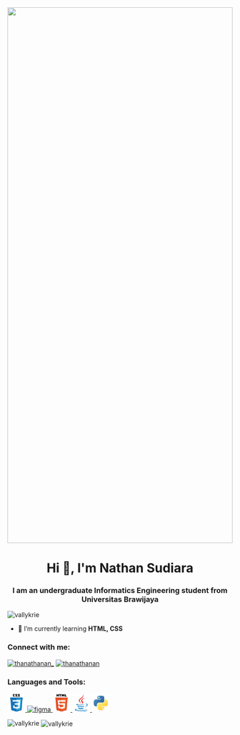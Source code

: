 <img src="/image/https%3A%2F%2Fprod-files-secure.s3.us-west-2.amazonaws.com%2F3210ec23-d410-41fc-b018-eb9f6a92b600%2Fe956c0bb-8e94-4f29-9a6c-cbfc605e8799%2Ftumblr_ce237ad7762fc6bce812f5f47f499d76_7acfce39_1280.webp?table=block&amp;id=48c93147-c0c6-46fc-a2db-0045e535c885&amp;spaceId=3210ec23-d410-41fc-b018-eb9f6a92b600&amp;width=2000&amp;userId=ebf27b73-58a8-4c9e-972b-c8008c5ead1d&amp;cache=v2" referrerpolicy="same-origin" style="display: block; object-fit: cover; border-radius: 0px; width: 100%; height: 30vh; opacity: 1; object-position: center 58.74%;">

<h1 align="center">Hi 👋, I'm Nathan Sudiara</h1>
<h3 align="center">I am an undergraduate Informatics Engineering student from Universitas Brawijaya</h3>

<p align="left"> <img src="https://komarev.com/ghpvc/?username=vallykrie&label=Profile%20views&color=0e75b6&style=flat" alt="vallykrie" /> </p>

- 🌱 I’m currently learning **HTML, CSS**

<h3 align="left">Connect with me:</h3>
<p align="left">
<a href="https://instagram.com/thanathanan_" target="blank"><img align="center" src="https://raw.githubusercontent.com/rahuldkjain/github-profile-readme-generator/master/src/images/icons/Social/instagram.svg" alt="thanathanan_" height="30" width="40" /></a>
<a href="https://www.hackerrank.com/thanathanan" target="blank"><img align="center" src="https://raw.githubusercontent.com/rahuldkjain/github-profile-readme-generator/master/src/images/icons/Social/hackerrank.svg" alt="thanathanan" height="30" width="40" /></a>
</p>

<h3 align="left">Languages and Tools:</h3>
<p align="left"> <a href="https://www.w3schools.com/css/" target="_blank" rel="noreferrer"> <img src="https://raw.githubusercontent.com/devicons/devicon/master/icons/css3/css3-original-wordmark.svg" alt="css3" width="40" height="40"/> </a> <a href="https://www.figma.com/" target="_blank" rel="noreferrer"> <img src="https://www.vectorlogo.zone/logos/figma/figma-icon.svg" alt="figma" width="40" height="40"/> </a> <a href="https://www.w3.org/html/" target="_blank" rel="noreferrer"> <img src="https://raw.githubusercontent.com/devicons/devicon/master/icons/html5/html5-original-wordmark.svg" alt="html5" width="40" height="40"/> </a> <a href="https://www.java.com" target="_blank" rel="noreferrer"> <img src="https://raw.githubusercontent.com/devicons/devicon/master/icons/java/java-original.svg" alt="java" width="40" height="40"/> </a> <a href="https://www.python.org" target="_blank" rel="noreferrer"> <img src="https://raw.githubusercontent.com/devicons/devicon/master/icons/python/python-original.svg" alt="python" width="40" height="40"/> </a> </p>

<p><img align="left" src="https://github-readme-stats.vercel.app/api/top-langs?username=vallykrie&show_icons=true&locale=en&layout=compact" alt="vallykrie" /></p>

<p>&nbsp;<img align="center" src="https://github-readme-stats.vercel.app/api?username=vallykrie&show_icons=true&locale=en" alt="vallykrie" /></p>
